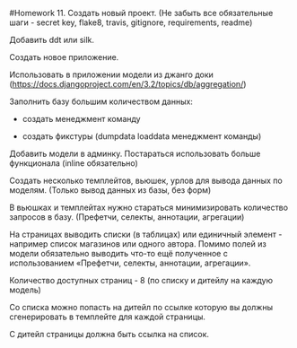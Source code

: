 #Homework 11.
Создать новый проект. (Не забыть все обязательные шаги - secret key, flake8, travis, gitignore, requirements, readme)

Добавить ddt или silk.

Cоздать новое приложение.

Использовать в приложении модели из джанго доки (https://docs.djangoproject.com/en/3.2/topics/db/aggregation/)

Заполнить базу большим количеством данных:

- создать менеджмент команду

- создать фикстуры (dumpdata loaddata менеджмент команды)

Добавить модели в админку. Постараться использовать больше функционала (inline обязательно)

Создать несколько темплейтов, вьюшек, урлов для вывода данных по моделям. (Только вывод данных из базы, без форм)

В вьюшках и темплейтах нужно стараться минимизировать количество запросов в базу. (Префетчи, селекты, аннотации, агрегации)

На страницах выводить списки (в таблицах) или единичный элемент - например список магазинов или одного автора. Помимо полей из модели обязательно выводить что-то ещё полученное с использованием «Префетчи, селекты, аннотации, агрегации».

Количество доступных страниц - 8 (по списку и дитейлу на каждую модель)

Со списка можно попасть на дитейл по ссылке которую вы должны сгенерировать в темплейте для каждой страницы.

С дитейл страницы должна быть ссылка на список.